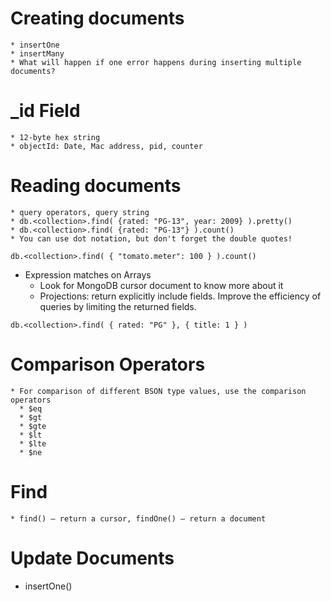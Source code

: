 # Creating documents

	* insertOne
	* insertMany
	* What will happen if one error happens during inserting multiple documents?

# _id Field

	* 12-byte hex string
	* objectId: Date, Mac address, pid, counter

# Reading documents

	* query operators, query string
	* db.<collection>.find( {rated: "PG-13", year: 2009} ).pretty()
	* db.<collection>.find( {rated: "PG-13"} ).count()
	* You can use dot notation, but don't forget the double quotes!
	
  ```
  db.<collection>.find( { "tomato.meter": 100 } ).count()
  ```
	
  * Expression matches on Arrays
	* Look for MongoDB cursor document to know more about it
	* Projections: return explicitly include fields. Improve the efficiency of queries by limiting the returned fields.

  ```
  db.<collection>.find( { rated: "PG" }, { title: 1 } )
  ```

# Comparison Operators

	* For comparison of different BSON type values, use the comparison operators
	  * $eq
	  * $gt
	  * $gte
	  * $lt
	  * $lte
	  * $ne

# Find

	* find() — return a cursor, findOne() — return a document

# Update Documents

  * insertOne()






